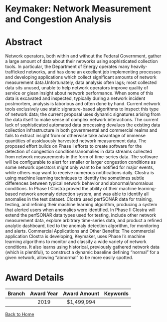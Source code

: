 
Keymaker: Network Measurement and Congestion Analysis
=====================================================

# Abstract


Network operators, both within and without the Federal Government, gather a large amount of data about their networks using sophisticated collection tools. In particular, the Department of Energy operates many heavily-trafficked networks, and has done an excellent job implementing processes and developing applications which collect significant amounts of network measurement data.Unfortunately, data analysis often lags; most collected data sits unused, unable to help network operators improve quality of service or glean insight about network performance. When some of this data is excavated and inspected, typically during a network incident postmortem, analysis is laborious and often done by hand. Current network tools exclusively use static signature-based algorithms to inspect this type of network data; the current proposal uses dynamic signatures arising from the data itself to make sense of complex network interactions. The current lack of sophisticated automated data processing devalues the existing data collection infrastructure in both governmental and commercial realms and fails to extract insight from or otherwise take advantage of immense quantities of assiduously harvested network measurement data. The proposed effort builds on Phase I efforts to create software for the detection of congestion conditions/anomalies in data streams collected from network measurements in the form of time-series data. The software will be configurable to alert for smaller or larger congestion conditions as some network operators might only want to be notified for major events, while others may want to receive numerous notifications daily. Clostra is using machine learning techniques to identify the sometimes subtle differences between typical network behavior and abnormal/anomalous conditions. In Phase I Clostra proved the ability of their machine learning-based network anomaly detection system, and was able to identify all anomalies in the test dataset. Clostra used perfSONAR data for training, testing, and refining their machine learning algorithm, producing a system that alerted users when anomalies were identified. In Phase II Clostra will extend the perfSONAR data types used for testing, include other network measurement data, explore arbitrary time-series data, and product a refined analytic dashboard, tied to the anomaly detection algorithm, for monitoring and alerts. Commercial Applications and Other Benefits: The commercial application Clostra is developing, Keymaker, uses Phase I’s machine learning algorithms to monitor and classify a wide variety of network conditions. It also learns using historical, previously gathered network data (which is plentiful), to construct a dynamic baseline defining “normal” for a given network, allowing “abnormal” to be more easily spotted.  

# Award Details

|Branch|Award Year|Award Amount|Keywords|
| :---: | :---: | :---: | :---: |
||2019|$1,499,994||
  
  


[Back to Home](https://github.com/chrischow/dod_sbir_awards#770)